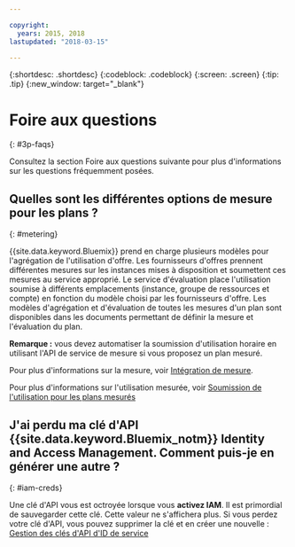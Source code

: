 ```yaml
---

copyright:
  years: 2015, 2018
lastupdated: "2018-03-15"

---
```


{:shortdesc: .shortdesc}
{:codeblock: .codeblock}
{:screen: .screen}
{:tip: .tip}
{:new_window: target="_blank"}

# Foire aux questions
{: #3p-faqs}

Consultez la section Foire aux questions suivante pour plus d'informations sur les questions fréquemment posées.

## Quelles sont les différentes options de mesure pour les plans ?
{: #metering}

{{site.data.keyword.Bluemix}} prend en charge plusieurs modèles pour l'agrégation de l'utilisation d'offre. Les fournisseurs d'offres prennent différentes mesures sur les instances mises à disposition et soumettent ces mesures au service approprié. Le service d'évaluation place l'utilisation soumise à différents emplacements (instance, groupe de ressources et compte) en fonction du modèle choisi par les fournisseurs d'offre. Les modèles d'agrégation et d'évaluation de toutes les mesures d'un plan sont disponibles dans les documents permettant de définir la mesure et l'évaluation du plan.

**Remarque :** vous devez automatiser la soumission d'utilisation horaire en utilisant l'API de service de mesure si vous proposez un plan mesuré.

Pour plus d'informations sur la mesure, voir [Intégration de mesure](/docs/third-party/metering.html#meteringintera).

Pour plus d'informations sur l'utilisation mesurée, voir [Soumission de l'utilisation pour les plans mesurés](/docs/third-party/submitusage.html#submitusage)

## J'ai perdu ma clé d'API {{site.data.keyword.Bluemix_notm}} Identity and Access Management. Comment puis-je en générer une autre ?
{: #iam-creds}

Une clé d'API vous est octroyée lorsque vous **activez IAM**. Il est primordial de sauvegarder cette clé. Cette valeur ne s'affichera plus. Si vous perdez votre clé d'API, vous pouvez supprimer la clé et en créer une nouvelle : [Gestion des clés d'API d'ID de service](/docs/iam/serviceid_keys.html#serviceidapikeys)


